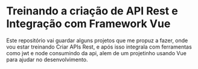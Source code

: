 # Treinando a criação de API Rest e Integração com Framework Vue

Este repositório vai guardar alguns projetos que me propuz a fazer, onde vou estar treinando Criar APIs Rest, e após isso integrala com ferramentas como jwt e node consumindo da api, alem de um projetinho usando Vue para ajudar no desenvolvimento.
